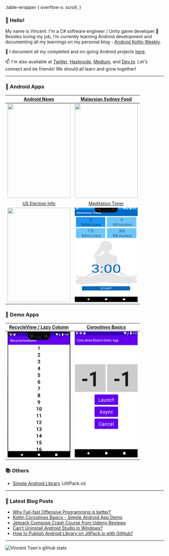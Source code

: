 .table-wrapper {
  overflow-x: scroll;
}

### 👋 Hello!

My name is Vincent. I'm a C# software engineer / Unity game developer.🌱 Besides loving my job, I’m currently learning Android development and documenting all my learnings on my personal blog - [Android Kotlin Weekly](https://vtsen.hashnode.dev/).

💞️ I document all my completed and on-going Android projects [here](https://vtsen.hashnode.dev/projects).

📫 I'm also available at [Twitter](https://twitter.com/vinchamp77), [Hashnode](https://hashnode.com/@vtsen), [Medium](https://vtsen.medium.com/), and [Dev.to](https://dev.to/vtsen). Let's connect and be friends! We should all learn and grow together!


---
### 📱 Android Apps

[Android News](https://github.com/vinchamp77/AndroidNews) | [Malaysian Sydney Food](https://github.com/vinchamp77/MalaysianSydneyFood)
:-------------------------:|:-------------------------:
<img src="https://github.com/vinchamp77/AndroidNews/blob/master/screenshots/Android_News_Overview.gif" width="200" height="300" /> | <img src="https://github.com/vinchamp77/MalaysianSydneyFood/blob/master/app/src/main/malaysian_sydney_food_app.gif" width="200" height="300" /> 
[US Election Info](https://github.com/vinchamp77/USElectionInfo) | [Meditation Timer](https://github.com/vinchamp77/MeditationTimer)
<img src="https://github.com/vinchamp77/USElectionInfo/blob/master/app/src/main/completed_android_kotlin_developer_nanodegree_projects_05.gif" width="200" height="300" /> | <img src="https://github.com/vinchamp77/MeditationTimer/blob/master/app/src/main/meditation_timer_screenshot_animation.gif" width="200" height="300" />

### 📱 Demo Apps
[RecycleView / Lazy Column](https://github.com/vinchamp77/Demo_SimpleRecycleView) | [Coroutines Basics](https://github.com/vinchamp77/Demo_CoroutinesBasics)
:-------------------------:|:-------------------------:
<img src="https://github.com/vinchamp77/Demo_SimpleRecycleView/blob/master/screenshots/Android_RecycleView_Demo_01.gif" width="200" height="400" /> | <img src="https://github.com/vinchamp77/Demo_CoroutinesBasics/blob/master/screenshots/Kotlin_Coroutines_Basics_Simple_Android_App_Demo_01.gif" width="200" height="400" />
### 📚 Others
- [Simple Android Library](https://github.com/vinchamp77/demo-simple-android-lib) (JitIPack.io)

---

### 📝 Latest Blog Posts
<!-- BLOG-POST-LIST:START -->
- [Why Fail-fast Offensive Programming is better?](https://vtsen.hashnode.dev/why-fail-fast-offensive-programming-is-better)
- [Kotlin Coroutines Basics - Simple Android App Demo](https://vtsen.hashnode.dev/kotlin-coroutines-basics-simple-android-app-demo)
- [Jetpack Compose Crash Course from Udemy Reviews](https://vtsen.hashnode.dev/jetpack-compose-crash-course-from-udemy-reviews)
- [Can&#39;t Uninstall Android Studio in Windows?](https://vtsen.hashnode.dev/cant-uninstall-android-studio-in-windows)
- [How to Publish Android Library on JitPack.io with GitHub?](https://vtsen.hashnode.dev/how-to-publish-android-library-on-jitpackio-with-github)
<!-- BLOG-POST-LIST:END -->

---

![Vincent Tsen's github stats](https://github-readme-stats.vercel.app/api?username=vinchamp77&show_icons=true&count_private=true&hide=issues,prs)

<!---
vinchamp77/vinchamp77 is a ✨ special ✨ repository because its `README.md` (this file) appears on your GitHub profile.
You can click the Preview link to take a look at your changes.
- 👋 Hi, I’m @vinchamp77
- 👀 I’m interested in ...
- 🌱 I’m currently learning ...
- 💞️ I’m looking to collaborate on ...
- 📫 How to reach me ...
--->
